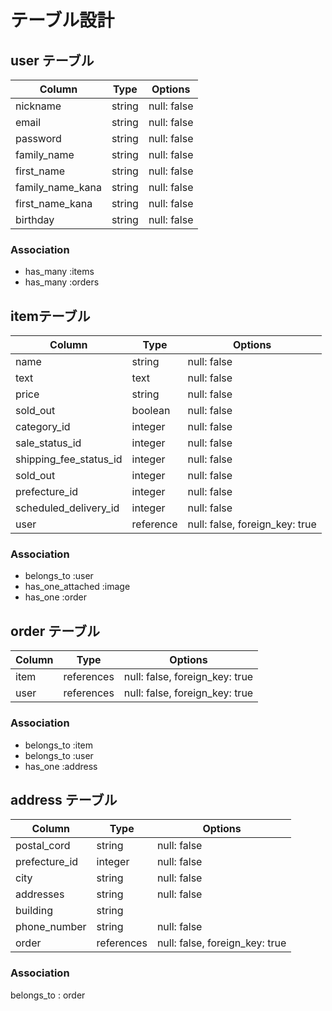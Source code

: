# テーブル設計

## user テーブル

| Column   | Type   | Options     |
| -------- | ------ | ----------- |
| nickname | string | null: false |
| email    | string | null: false |
| password | string | null: false |
| family_name | string | null: false |
| first_name | string | null: false |
| family_name_kana | string | null: false |
| first_name_kana | string | null: false |
| birthday | string | null: false |

### Association

- has_many :items
- has_many :orders

## itemテーブル

| Column | Type   | Options     |
| ------ | ------ | ----------- |
| name   | string | null: false |
| text   | text   | null: false |
| price    | string | null: false |
| sold_out | boolean | null: false |
| category_id     | integer | null: false |
| sale_status_id | integer | null: false |
| shipping_fee_status_id | integer | null: false |
| sold_out | integer | null: false |
| prefecture_id     | integer | null: false |
| scheduled_delivery_id | integer | null: false |
| user   | reference | null: false, foreign_key: true |
### Association

- belongs_to :user
- has_one_attached :image
- has_one :order

## order テーブル

| Column  | Type       | Options                        |
| ------- | ---------- | ------------------------------ |
| item    | references | null: false, foreign_key: true |
| user    | references | null: false, foreign_key: true |

### Association

- belongs_to :item
- belongs_to :user
- has_one :address

## address テーブル

| Column  | Type       | Options             |
| ------- | ---------- | ------------------- |
| postal_cord| string | null: false |
| prefecture_id | integer | null: false |
| city    | string | null: false |
| addresses| string | null: false |
| building | string |           |
| phone_number | string | null: false |
| order | references | null: false, foreign_key: true |
### Association
belongs_to : order